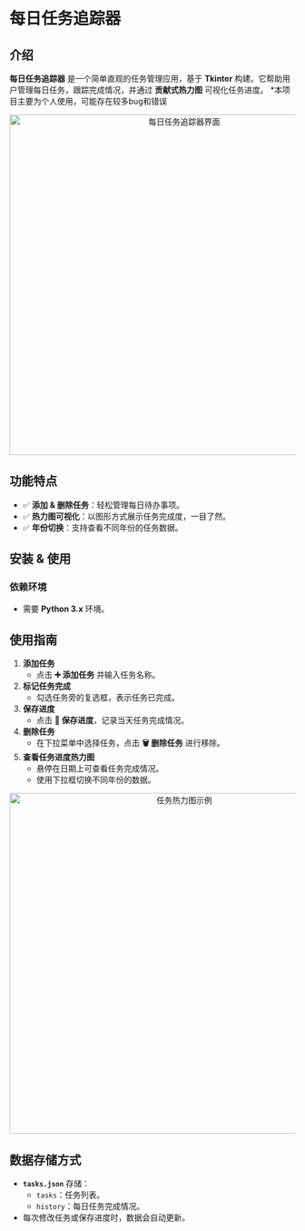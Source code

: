 # 每日任务追踪器

## 介绍
**每日任务追踪器** 是一个简单直观的任务管理应用，基于 **Tkinter** 构建。它帮助用户管理每日任务，跟踪完成情况，并通过 **贡献式热力图** 可视化任务进度。
*本项目主要为个人使用，可能存在较多bug和错误

<p align="center">
  <img src="https://github.com/user-attachments/assets/7d45e799-8bc1-4d2b-be60-c15e1ebe0241" alt="每日任务追踪器界面" width="600">
</p>


## 功能特点
- ✅ **添加 & 删除任务**：轻松管理每日待办事项。
- ✅ **热力图可视化**：以图形方式展示任务完成度，一目了然。
- ✅ **年份切换**：支持查看不同年份的任务数据。

## 安装 & 使用
### 依赖环境
- 需要 **Python 3.x** 环境。

## 使用指南
1. **添加任务**
   - 点击 **➕ 添加任务** 并输入任务名称。
2. **标记任务完成**
   - 勾选任务旁的复选框，表示任务已完成。
3. **保存进度**
   - 点击 **💾 保存进度**，记录当天任务完成情况。
4. **删除任务**
   - 在下拉菜单中选择任务，点击 **🗑 删除任务** 进行移除。
5. **查看任务进度热力图**
   - 悬停在日期上可查看任务完成情况。
   - 使用下拉框切换不同年份的数据。
<p align="center">
  <img src="https://github.com/user-attachments/assets/f074104b-00d5-43e7-bf37-45b6620b4d21" alt="任务热力图示例" width="600">
</p>


## 数据存储方式
- **`tasks.json`** 存储：
  - `tasks`：任务列表。
  - `history`：每日任务完成情况。
- 每次修改任务或保存进度时，数据会自动更新。
